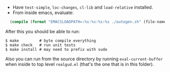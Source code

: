* Have `test-simple`, `loc-changes`, `cl-lib` and `load-relative` installed.
* From inside emacs, evaluate:
```lisp
  (compile (format "EMACSLOADPATH=:%s:%s:%s:%s ./autogen.sh" (file-name-directory (locate-library "test-simple.elc")) (file-name-directory (locate-library "load-relative.elc")) (file-name-directory (locate-library "loc-changes.elc")) (file-name-directory (locate-library "realgud.elc")) ))
  ```

After this you should be able to run:

    $ make         # byte compile everything
    $ make check   # run unit tests
    $ make install # may need to prefix with sudo


Also you can run from the source directory by running `eval-current-buffer`
when inside to top level `realgud.el` (that's the one that is in this folder).
